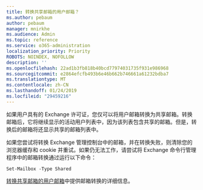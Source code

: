 ```yaml
---
title: 转换共享邮箱的用户邮箱？
ms.author: pebaum
author: pebaum
manager: mnirkhe
ms.audience: Admin
ms.topic: reference
ms.service: o365-administration
localization_priority: Priority
ROBOTS: NOINDEX, NOFOLLOW
description: ''
ms.openlocfilehash: 22ad1b3fb818b40bcd77974031735f931e986968
ms.sourcegitcommit: e2864efcfb493b6e46b662b746661a61232bdba7
ms.translationtype: MT
ms.contentlocale: zh-CN
ms.lasthandoff: 01/24/2019
ms.locfileid: "29459216"
---
```

如果用户具有的 Exchange 许可证，您仅可以将用户邮箱转换为共享邮箱。转换邮箱后，它将继续显示的活动用户列表中，因为该列表包含共享的邮箱。但是，转换后的邮箱将还显示共享的邮箱列表中。 
  
如果您尝试将转换 Exchange 管理控制台中的邮箱，并在转换失败，则清除您的浏览器缓存和 cookie 并重试。如果仍无法工作，请尝试将 Exchange 命令行管理程序中的邮箱转换通过运行以下命令：
  
```
Set-Mailbox -Type Shared
```

[转换共享邮箱的用户邮箱](https://support.office.com/client/2e122487-e1f5-4f26-ba41-5689249d93ba)中提供邮箱转换的详细信息。
  
